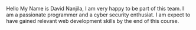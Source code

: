 Hello My Name is David Nanjila, 
I am very happy to be part of this team. I am a passionate programmer and a cyber security enthusiat.
I am expect to have gained relevant web development skills by the end of this course.
